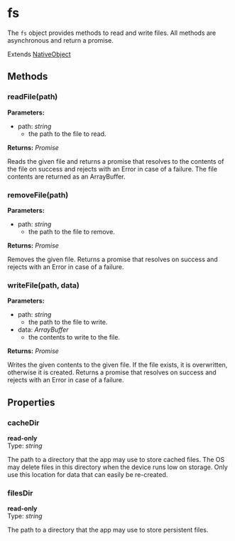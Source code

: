 ---
---
# fs

The `fs` object provides methods to read and write files. All methods are asynchronous and return a promise.

Extends [NativeObject](NativeObject.md)

## Methods

### readFile(path)

**Parameters:** 

- path: *string*
  - the path to the file to read.

**Returns:** *Promise<ArrayBuffer>*

Reads the given file and returns a promise that resolves to the contents of the file on success and rejects with an Error in case of a failure. The file contents are returned as an ArrayBuffer.

### removeFile(path)

**Parameters:** 

- path: *string*
  - the path to the file to remove.

**Returns:** *Promise<void>*

Removes the given file. Returns a promise that resolves on success and rejects with an Error in case of a failure.

### writeFile(path, data)

**Parameters:** 

- path: *string*
  - the path to the file to write.
- data: *ArrayBuffer*
  - the contents to write to the file.

**Returns:** *Promise<void>*

Writes the given contents to the given file. If the file exists, it is overwritten, otherwise it is created. Returns a promise that resolves on success and rejects with an Error in case of a failure.


## Properties

### cacheDir

**read-only**<br/>
Type: *string*

The path to a directory that the app may use to store cached files. The OS may delete files in this directory when the device runs low on storage. Only use this location for data that can easily be re-created.

### filesDir

**read-only**<br/>
Type: *string*

The path to a directory that the app may use to store persistent files.

